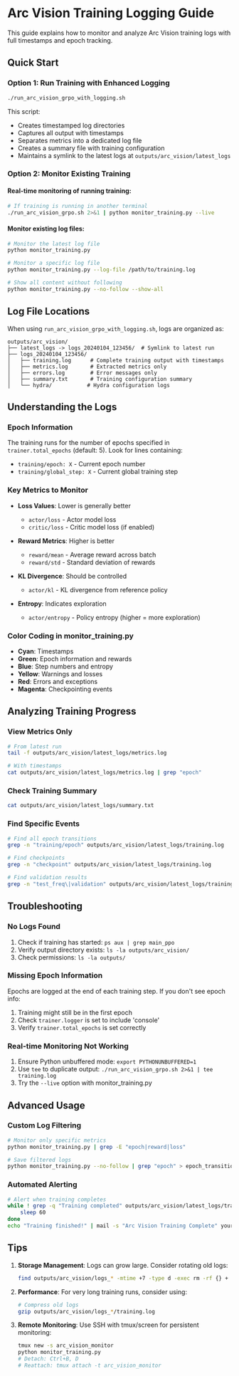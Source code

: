 # Arc Vision Training Logging Guide

This guide explains how to monitor and analyze Arc Vision training logs with full timestamps and epoch tracking.

## Quick Start

### Option 1: Run Training with Enhanced Logging
```bash
./run_arc_vision_grpo_with_logging.sh
```

This script:
- Creates timestamped log directories
- Captures all output with timestamps
- Separates metrics into a dedicated log file
- Creates a summary file with training configuration
- Maintains a symlink to the latest logs at `outputs/arc_vision/latest_logs`

### Option 2: Monitor Existing Training

#### Real-time monitoring of running training:
```bash
# If training is running in another terminal
./run_arc_vision_grpo.sh 2>&1 | python monitor_training.py --live
```

#### Monitor existing log files:
```bash
# Monitor the latest log file
python monitor_training.py

# Monitor a specific log file
python monitor_training.py --log-file /path/to/training.log

# Show all content without following
python monitor_training.py --no-follow --show-all
```

## Log File Locations

When using `run_arc_vision_grpo_with_logging.sh`, logs are organized as:
```
outputs/arc_vision/
├── latest_logs -> logs_20240104_123456/  # Symlink to latest run
├── logs_20240104_123456/
│   ├── training.log      # Complete training output with timestamps
│   ├── metrics.log       # Extracted metrics only
│   ├── errors.log        # Error messages only
│   ├── summary.txt       # Training configuration summary
│   └── hydra/           # Hydra configuration logs
```

## Understanding the Logs

### Epoch Information
The training runs for the number of epochs specified in `trainer.total_epochs` (default: 5).
Look for lines containing:
- `training/epoch: X` - Current epoch number
- `training/global_step: X` - Current global training step

### Key Metrics to Monitor
- **Loss Values**: Lower is generally better
  - `actor/loss` - Actor model loss
  - `critic/loss` - Critic model loss (if enabled)
  
- **Reward Metrics**: Higher is better
  - `reward/mean` - Average reward across batch
  - `reward/std` - Standard deviation of rewards
  
- **KL Divergence**: Should be controlled
  - `actor/kl` - KL divergence from reference policy
  
- **Entropy**: Indicates exploration
  - `actor/entropy` - Policy entropy (higher = more exploration)

### Color Coding in monitor_training.py
- **Cyan**: Timestamps
- **Green**: Epoch information and rewards
- **Blue**: Step numbers and entropy
- **Yellow**: Warnings and losses
- **Red**: Errors and exceptions
- **Magenta**: Checkpointing events

## Analyzing Training Progress

### View Metrics Only
```bash
# From latest run
tail -f outputs/arc_vision/latest_logs/metrics.log

# With timestamps
cat outputs/arc_vision/latest_logs/metrics.log | grep "epoch"
```

### Check Training Summary
```bash
cat outputs/arc_vision/latest_logs/summary.txt
```

### Find Specific Events
```bash
# Find all epoch transitions
grep -n "training/epoch" outputs/arc_vision/latest_logs/training.log

# Find checkpoints
grep -n "checkpoint" outputs/arc_vision/latest_logs/training.log

# Find validation results
grep -n "test_freq\|validation" outputs/arc_vision/latest_logs/training.log
```

## Troubleshooting

### No Logs Found
1. Check if training has started: `ps aux | grep main_ppo`
2. Verify output directory exists: `ls -la outputs/arc_vision/`
3. Check permissions: `ls -la outputs/`

### Missing Epoch Information
Epochs are logged at the end of each training step. If you don't see epoch info:
1. Training might still be in the first epoch
2. Check `trainer.logger` is set to include 'console'
3. Verify `trainer.total_epochs` is set correctly

### Real-time Monitoring Not Working
1. Ensure Python unbuffered mode: `export PYTHONUNBUFFERED=1`
2. Use `tee` to duplicate output: `./run_arc_vision_grpo.sh 2>&1 | tee training.log`
3. Try the `--live` option with monitor_training.py

## Advanced Usage

### Custom Log Filtering
```bash
# Monitor only specific metrics
python monitor_training.py | grep -E "epoch|reward|loss"

# Save filtered logs
python monitor_training.py --no-follow | grep "epoch" > epoch_transitions.log
```

### Automated Alerting
```bash
# Alert when training completes
while ! grep -q "Training completed" outputs/arc_vision/latest_logs/training.log 2>/dev/null; do
    sleep 60
done
echo "Training finished!" | mail -s "Arc Vision Training Complete" your@email.com
```

## Tips

1. **Storage Management**: Logs can grow large. Consider rotating old logs:
   ```bash
   find outputs/arc_vision/logs_* -mtime +7 -type d -exec rm -rf {} +
   ```

2. **Performance**: For very long training runs, consider using:
   ```bash
   # Compress old logs
   gzip outputs/arc_vision/logs_*/training.log
   ```

3. **Remote Monitoring**: Use SSH with tmux/screen for persistent monitoring:
   ```bash
   tmux new -s arc_vision_monitor
   python monitor_training.py
   # Detach: Ctrl+B, D
   # Reattach: tmux attach -t arc_vision_monitor
   ```